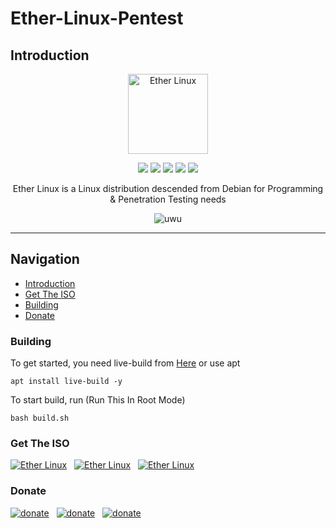 # Ether-Linux-Pentest

## Introduction
<p align="center">
<a href="https://ether-linux.org"><img src="https://i.ibb.co/m5BvfGR/Ether-Linux.png" height="128" width="128" alt="Ether Linux"></a>
</p>

<p align="center">
<img src="https://img.shields.io/github/stars/EtherLinux/Ether-Linux-Pentest?color=d3869b&labelColor=1b2224&style=for-the-badge"> <img src="https://img.shields.io/github/issues/EtherLinux/Ether-Linux-Pentest?color=e7ac7e&labelColor=1b2224&style=for-the-badge">
<img src="https://img.shields.io/static/v1?label=license&message=GPL-3.0&color=5b98a9&labelColor=1b2224&style=for-the-badge">
<img src="https://img.shields.io/github/forks/EtherLinux/Ether-Linux-Pentest?color=e74c4c&labelColor=1b2224&style=for-the-badge"> <img src="https://img.shields.io/static/v1?label=PR%27s&message=Welcomed&color=51a39f&labelColor=1b2224&style=for-the-badge">
</p>

<p align="center">Ether Linux is a Linux distribution descended from Debian for Programming & Penetration Testing needs</p>

<p align="center">
<img src="https://i.ibb.co/GtJMKT6/slide1.png" alt="uwu">
</p>

---

## Navigation
- [Introduction](#introduction)
- [Get The ISO](#get-the-iso)
- [Building](#building)
- [Donate](#donate)

### Building
To get started, you need live-build from [Here](https://packages.debian.org/bullseye/live-build) or use apt  
```
apt install live-build -y
```

To start build, run (Run This In Root Mode)
```
bash build.sh
```

### Get The ISO

<p align="left">
  <a href="https://github.com/" target="_blank"><img alt="Ether Linux" src="https://img.shields.io/badge/Download-Github-blue?style=for-the-badge&logo=github"></a>&nbsp;&nbsp;
  <a href="https://sourceforge.net/" target="_blank"><img alt="Ether Linux" src="https://img.shields.io/badge/Download-Sourceforge-orange?style=for-the-badge&logo=sourceforge"></a>&nbsp;&nbsp;
  <a href="https://github.com/" target="_blank"><img alt="Ether Linux" src="https://img.shields.io/badge/Download-Torrent-magenta?style=for-the-badge&logo=discogs"></a>
</p>

### Donate
<p align="left">
  <a href="https://commerce.coinbase.com/checkout/db784405-3475-4b9b-b158-140cd7d5d451" target="_blank"><img alt="donate" src="https://img.shields.io/badge/Bitcoin-F7931A?&style=for-the-badge&logo=Bitcoin&logoColor=white"></a>&nbsp;&nbsp;
  <a href="https://www.paypal.com/paypalme/EtherlinuxProject" target="_blank"><img alt="donate" src="https://img.shields.io/badge/Paypal-00457C?&style=for-the-badge&logo=Paypal&logoColor=white"></a>&nbsp;&nbsp;
  <a href="https://saweria.co/EtherLinuxProject" target="_blank"><img alt="donate" src="https://img.shields.io/badge/Saweria-00B388?&style=for-the-badge&logo=BuyMeACoffee&logoColor=white"></a>
</p>
